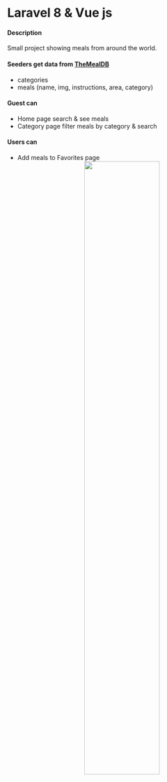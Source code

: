 # Laravel 8 & Vue js

#### Description

Small project showing meals from around the world.

#### Seeders get data from [TheMealDB](https://www.themealdb.com/api.php)

-   categories
-   meals (name, img, instructions, area, category)

#### Guest can

-   Home page search & see meals
-   Category page filter meals by category & search

#### Users can

-   Add meals to Favorites page
    <div align="center">
        <img src="public/storage/images/homeFoody.jpg" width="60%">
    </div>
